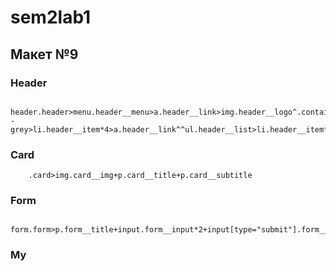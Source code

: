 # sem2lab1

## Макет №9 ##

### Header ###

```
    header.header>menu.header__menu>a.header__link>img.header__logo^.container>ul.header__list.header__list--grey>li.header__item*4>a.header__link^^ul.header__list>li.header__item*2>a.header__link^.header__item>btn.header__button
```

### Card ###

```
    .card>img.card__img+p.card__title+p.card__subtitle
```

### Form ###

```
    form.form>p.form__title+input.form__input*2+input[type="submit"].form__submit
```

### My #
